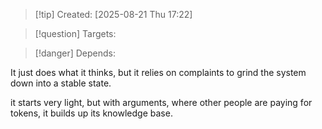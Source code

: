 
>[!tip] Created: [2025-08-21 Thu 17:22]

>[!question] Targets: 

>[!danger] Depends: 

It just does what it thinks, but it relies on complaints to grind the system down into a stable state.

it starts very light, but with arguments, where other people are paying for tokens, it builds up its knowledge base.
